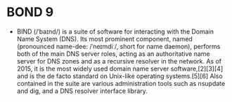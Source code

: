# BOND 9

  - BIND (/ˈbaɪnd/) is a suite of software for interacting with the Domain Name System (DNS). Its most prominent component, named (pronounced name-dee: /ˈneɪmdiː/, short for name daemon), performs both of the main DNS server roles, acting as an authoritative name server for DNS zones and as a recursive resolver in the network. As of 2015, it is the most widely used domain name server software,[2][3][4] and is the de facto standard on Unix-like operating systems.[5][6] Also contained in the suite are various administration tools such as nsupdate and dig, and a DNS resolver interface library.


## 
